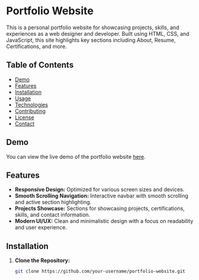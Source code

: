 # Portfolio Website

This is a personal portfolio website for showcasing projects, skills, and experiences as a web designer and developer. Built using HTML, CSS, and JavaScript, this site highlights key sections including About, Resume, Certifications, and more.

## Table of Contents

- [Demo](#demo)
- [Features](#features)
- [Installation](#installation)
- [Usage](#usage)
- [Technologies](#technologies)
- [Contributing](#contributing)
- [License](#license)
- [Contact](#contact)

## Demo

You can view the live demo of the portfolio website [here](https://your-website-url.com).

## Features

- **Responsive Design:** Optimized for various screen sizes and devices.
- **Smooth Scrolling Navigation:** Interactive navbar with smooth scrolling and active section highlighting.
- **Projects Showcase:** Sections for showcasing projects, certifications, skills, and contact information.
- **Modern UI/UX:** Clean and minimalistic design with a focus on readability and user experience.

## Installation

1. **Clone the Repository:**
   ```bash
   git clone https://github.com/your-username/portfolio-website.git
